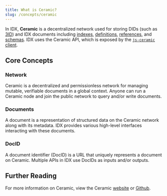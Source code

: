 ```yaml
---
title: What is Ceramic?
slug: /concepts/ceramic
---
```


In IDX, **Ceramic** is a decentralized network used for storing DIDs (such as [3ID](core-concepts-dids.md)) and IDX documents including [indexes](core-concepts-index.md), [definitions](core-concepts-definitions.md), [references](core-concepts-references.md), and [schemas](core-concepts-schemas.md). IDX uses the Ceramic API, which is exposed by the [`js-ceramic` client](https://github.com/ceramicnetwork/js-ceramic).

## Core Concepts

### Network

Ceramic is a decentralized and permissionless network for managing mutable, verifiable documents in a global context. Anyone can run a Ceramic node and join the public network to query and/or write documents.

### Documents

A document is a representation of structured data on the Ceramic network along with its metadata. IDX provides various high-level interfaces interacting with these documents.

### DocID

A document identifier (DocID) is a URL that uniquely represents a document on Ceramic. Multiple APIs in IDX use DocIDs as inputs and/or outputs.

## Further Reading

For more information on Ceramic, view the Ceramic [website](https://ceramic.network) or [Github](https://github.com/ceramicnetwork/ceramic).
